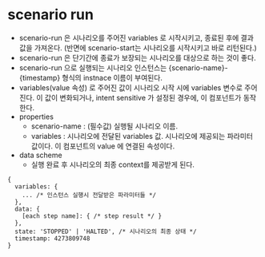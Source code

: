 # scenario run

- scenario-run 은 시나리오를 주어진 variables 로 시작시키고, 종료된 후에 결과값을 가져온다.
  (반면에 scenario-start는 시나리오를 시작시키고 바로 리턴된다.)
- scenario-run 은 단기간에 종료가 보장되는 시나리오를 대상으로 하는 것이 좋다.
- scenario-run 으로 실행되는 시나리오 인스턴스는 {scenario-name}-{timestamp} 형식의 instnace 이름이 부여된다.
- variables(value 속성) 로 주어진 값이 시나리오 시작 시에 variables 변수로 주어진다. 이 값이 변화되거나, intent sensitive 가 설정된 경우에, 이 컴포넌트가 동작한다.
- properties
  - scenario-name : (필수값) 실행될 시나리오 이름.
  - variables : 시나리오에 전달된 variables 값. 시나리오에 제공되는 파라미터 값이다. 이 컴포넌트의 value 에 연결된 속성이다.
- data scheme
  - 실행 완료 후 시나리오의 최종 context를 제공받게 된다.

```
{
  variables: {
    ... /* 인스턴스 실행시 전달받은 파라미터들 */
  },
  data: {
    [each step name]: { /* step result */ }
  },
  state: 'STOPPED' | 'HALTED', /* 시나리오의 최종 상태 */
  timestamp: 4273809748
}
```
